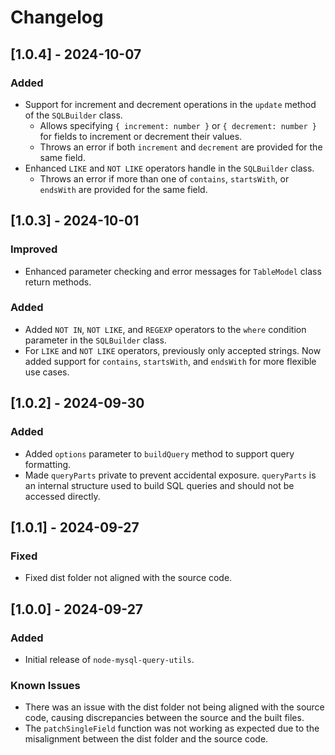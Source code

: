 # Changelog

## [1.0.4] - 2024-10-07
### Added
- Support for increment and decrement operations in the `update` method of the `SQLBuilder` class.
  - Allows specifying `{ increment: number }` or `{ decrement: number }` for fields to increment or decrement their values.
  - Throws an error if both `increment` and `decrement` are provided for the same field.
- Enhanced `LIKE` and `NOT LIKE` operators handle in the `SQLBuilder` class.
  - Throws an error if more than one of `contains`, `startsWith`, or `endsWith` are provided for the same field.

## [1.0.3] - 2024-10-01
### Improved
- Enhanced parameter checking and error messages for `TableModel` class return methods.

### Added
- Added `NOT IN`, `NOT LIKE`, and `REGEXP` operators to the `where` condition parameter in the `SQLBuilder` class.
- For `LIKE` and `NOT LIKE` operators, previously only accepted strings. Now added support for `contains`, `startsWith`, and `endsWith` for more flexible use cases.

## [1.0.2] - 2024-09-30
### Added
- Added `options` parameter to `buildQuery` method to support query formatting.
- Made `queryParts` private to prevent accidental exposure. `queryParts` is an internal structure used to build SQL queries and should not be accessed directly.

## [1.0.1] - 2024-09-27
### Fixed
- Fixed dist folder not aligned with the source code.

## [1.0.0] - 2024-09-27
### Added
- Initial release of `node-mysql-query-utils`.

### Known Issues
- There was an issue with the dist folder not being aligned with the source code, causing discrepancies between the source and the built files.
- The `patchSingleField` function was not working as expected due to the misalignment between the dist folder and the source code.
